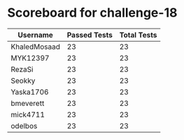 # Scoreboard for challenge-18
| Username   | Passed Tests | Total Tests |
|------------|--------------|-------------|
| KhaledMosaad | 23 | 23 |
| MYK12397 | 23 | 23 |
| RezaSi | 23 | 23 |
| Seokky | 23 | 23 |
| Yaska1706 | 23 | 23 |
| bmeverett | 23 | 23 |
| mick4711 | 23 | 23 |
| odelbos | 23 | 23 |
